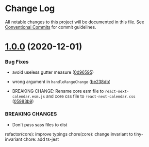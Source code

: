 # Change Log

All notable changes to this project will be documented in this file.
See [Conventional Commits](https://conventionalcommits.org) for commit guidelines.

# [1.0.0](https://github.com/newsiberian/react-next-calendar/compare/v0.28.1...v1.0.0) (2020-12-01)


### Bug Fixes

* avoid useless gutter measure ([0d96595](https://github.com/newsiberian/react-next-calendar/commit/0d9659545bffa1d286104455cd9d0546beb5ccaf))
* wrong argument in `handleRangeChange` ([be238db](https://github.com/newsiberian/react-next-calendar/commit/be238db481781ae4082212202742834f71e64142))


* BREAKING CHANGE: Rename core esm file to `react-next-calendar.esm.js` and core css file to `react-next-calendar.css` ([05983b9](https://github.com/newsiberian/react-next-calendar/commit/05983b91b868c30e4dcab848b0ffacdde1872ae5))


### BREAKING CHANGES

* Don't pass sass files to dist

refactor(core): improve typings
chore(core): change invariant to tiny-invariant
chore: add ts-jest
